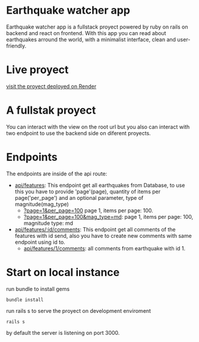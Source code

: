 # Earthquake watcher app

Earthquake watcher app is a fullstack proyect powered by ruby on rails on backend and react on frontend. With this app you can read about earthquakes arround the world, with a minimalist interface, clean and user-friendly.

# Live proyect

[visit the proyect deployed on Render](https://earthquake-8py9.onrender.com)

# A fullstak proyect

You can interact with the view on the root url but you also can interact with two endpoint to use the backend side on diferent proyects.

# Endpoints

The endpoints are inside of the api route:

- [api/features](https://earthquake-8py9.onrender.com/api/features?page=1&per_page=10): This endpoint get all earthquakes from Database, to use this you have to provide 'page'(page), quantity of items per page('per_page') and an optional parameter, type of magnitude(mag_type)
  - [?page=1&per_page=100](https://earthquake-8py9.onrender.com/api/features?page=1&per_page=100) page 1, items per page: 100.
  - [?page=1&per_page=100&mag_type=md](https://earthquake-8py9.onrender.com/api/features?page=1&per_page=100&mag_type=md): page 1, items per page: 100, magnitude type: md
- [api/features/:id/comments](https://earthquake-8py9.onrender.com/api/features/1/comments): This endpoint get all comments of the features with id send, also you have to create new comments with same endpoint using id to.
  - [api/features/1/comments](https://earthquake-8py9.onrender.com/api/features/1/comments): all comments from earthquake with id 1.

# Start on local instance

run bundle to install gems

```
bundle install
```
run rails s to serve the proyect on development enviroment
```
rails s
```

by default the server is listening on port 3000.
